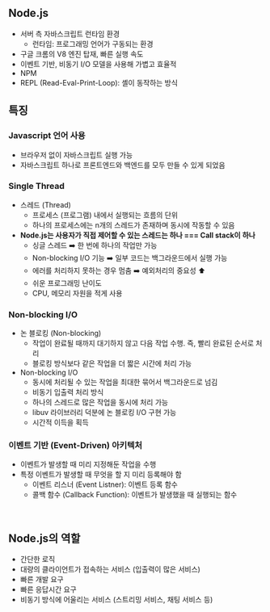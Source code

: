 ## Node.js
- 서버 측 자바스크립트 런타임 환경
  - 런타임: 프로그래밍 언어가 구동되는 환경 
- 구글 크롬의 V8 엔진 탑재, 빠른 실행 속도
- 이벤트 기반, 비동기 I/O 모델을 사용해 가볍고 효율적
- NPM
- REPL (Read-Eval-Print-Loop): 셸이 동작하는 방식 

## 특징
### Javascript 언어 사용
- 브라우저 없이 자바스크립트 실행 가능
- 자바스크립트 하나로 프론트엔드와 백엔드를 모두 만들 수 있게 되었음 
### Single Thread
- 스레드 (Thread)
  - 프로세스 (프로그램) 내에서 실행되는 흐름의 단위
  - 하나의 프로세스에는 n개의 스레드가 존재하며 동시에 작동할 수 있음
- **Node.js는 사용자가 직접 제어할 수 있는 스레드는 하나 === Call stack이 하나**
  - 싱글 스레드 ➡️ 한 번에 하나의 작업만 가능
  - Non-blocking I/O 기능 ➡️ 일부 코드는 백그라운드에서 실행 가능
  - 에러를 처리하지 못하는 경우 멈춤 ➡️ 예외처리의 중요성 ⬆️
  - 쉬운 프로그래밍 난이도
  - CPU, 메모리 자원을 적게 사용 
### Non-blocking I/O
- 논 블로킹 (Non-blocking)
  - 작업이 완료될 때까지 대기하지 않고 다음 작업 수행. 즉, 빨리 완료된 순서로 처리
  - 블로킹 방식보다 같은 작업을 더 짧은 시간에 처리 가능 
- Non-blocking I/O
  - 동시에 처리될 수 있는 작업을 최대한 묶어서 백그라운드로 넘김
  - 비동기 입출력 처리 방식
  - 하나의 스레드로 많은 작업을 동시에 처리 가능
  - libuv 라이브러리 덕분에 논 블로킹 I/O 구현 가능  
  - 시간적 이득을 획득
### 이벤트 기반 (Event-Driven) 아키텍처
- 이벤트가 발생할 때 미리 지정해둔 작업을 수행
- 특정 이벤트가 발생할 때 무엇을 할 지 미리 등록해야 함
  - 이벤트 리스너 (Event Listner): 이벤트 등록 함수
  - 콜백 함수 (Callback Function): 이벤트가 발생했을 때 실행되는 함수 
<br/>

## Node.js의 역할
- 간단한 로직
- 대량의 클라이언트가 접속하는 서비스 (입출력이 많은 서비스)
- 빠른 개발 요구
- 빠른 응답시간 요구
- 비동기 방식에 어울리는 서비스 (스트리밍 서비스, 채팅 서비스 등)
